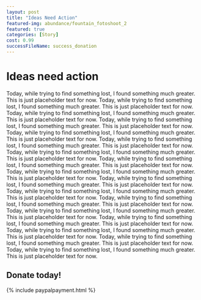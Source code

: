```yaml
---
layout: post
title: "Ideas Need Action"
featured-img: abundance/fountain_fotoshoot_2
featured: true
categories: [Story]
cost: 0.99
successFileName: success_donation
---
```


# Ideas need action
Today, while trying to find something lost, I found something much greater. This is just placeholder text for now. Today, while trying to find something lost, I found something much greater. This is just placeholder text for now. Today, while trying to find something lost, I found something much greater. This is just placeholder text for now. Today, while trying to find something lost, I found something much greater. This is just placeholder text for now. Today, while trying to find something lost, I found something much greater. This is just placeholder text for now. Today, while trying to find something lost, I found something much greater. This is just placeholder text for now. Today, while trying to find something lost, I found something much greater. This is just placeholder text for now. Today, while trying to find something lost, I found something much greater. This is just placeholder text for now. Today, while trying to find something lost, I found something much greater. This is just placeholder text for now. Today, while trying to find something lost, I found something much greater. This is just placeholder text for now. Today, while trying to find something lost, I found something much greater. This is just placeholder text for now. Today, while trying to find something lost, I found something much greater. This is just placeholder text for now. Today, while trying to find something lost, I found something much greater. This is just placeholder text for now. Today, while trying to find something lost, I found something much greater. This is just placeholder text for now. Today, while trying to find something lost, I found something much greater. This is just placeholder text for now. Today, while trying to find something lost, I found something much greater. This is just placeholder text for now. Today, while trying to find something lost, I found something much greater. This is just placeholder text for now.


## Donate today!
{% include paypalpayment.html %}
